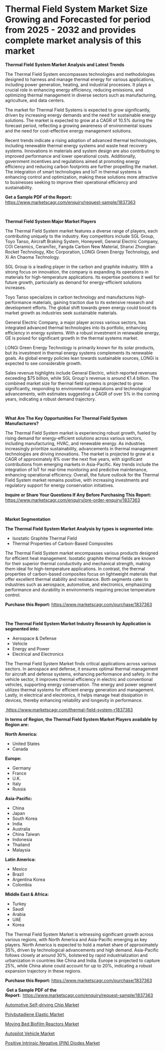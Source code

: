 <p><h1>Thermal Field System Market Size Growing and Forecasted for period from 2025 - 2032 and provides complete market analysis of this market</h1></p><p><strong>Thermal Field System Market Analysis and Latest Trends</strong></p>
<p><p>The Thermal Field System encompasses technologies and methodologies designed to harness and manage thermal energy for various applications, including power generation, heating, and industrial processes. It plays a crucial role in enhancing energy efficiency, reducing emissions, and optimizing thermal management in diverse sectors such as manufacturing, agriculture, and data centers. </p><p>The market for Thermal Field Systems is expected to grow significantly, driven by increasing energy demands and the need for sustainable energy solutions. The market is expected to grow at a CAGR of 10.5% during the forecast period, reflecting a growing awareness of environmental issues and the need for cost-effective energy management solutions. </p><p>Recent trends indicate a rising adoption of advanced thermal technologies, including renewable thermal energy systems and waste heat recovery systems. Innovations in materials and system design are also contributing to improved performance and lower operational costs. Additionally, government incentives and regulations aimed at promoting energy efficiency and reducing carbon footprints are further propelling the market. The integration of smart technologies and IoT in thermal systems is enhancing control and optimization, making these solutions more attractive to businesses seeking to improve their operational efficiency and sustainability.</p></p>
<p><strong>Get a Sample PDF of the Report:&nbsp;</strong> <a href="https://www.marketscagr.com/enquiry/request-sample/1837363?utm_campaign=1944&utm_medium=2&utm_source=Github&utm_content=ia&utm_term=03022025&utm_id=thermal-field-system">https://www.marketscagr.com/enquiry/request-sample/1837363</a></p>
<p>&nbsp;</p>
<p><strong>Thermal Field System Major Market Players</strong></p>
<p><p>The Thermal Field System market features a diverse range of players, each contributing uniquely to the industry. Key competitors include SGL Group, Toyo Tanso, Aircraft Braking System, Honeywell, General Electric Company, COI Ceramics, CeramTec, Fangda Carbon New Material, Shanxi Zhongtian Rocket Technology, Kbc Corporation, LONGi Green Energy Technology, and Xi An Chaoma Technology.</p><p>SGL Group is a leading player in the carbon and graphite industry. With a strong focus on innovation, the company is expanding its operations in materials for high-temperature applications. Its expertise positions it well for future growth, particularly as demand for energy-efficient solutions increases.</p><p>Toyo Tanso specializes in carbon technology and manufactures high-performance materials, gaining traction due to its extensive research and development efforts. The global shift towards green energy could boost its market growth as industries seek sustainable materials.</p><p>General Electric Company, a major player across various sectors, has integrated advanced thermal technologies into its portfolio, enhancing efficiency in energy systems. With a robust investment in renewable energy, GE is poised for significant growth in the thermal systems market.</p><p>LONGi Green Energy Technology is primarily known for its solar products, but its investment in thermal energy systems complements its renewable goals. As global energy policies lean towards sustainable sources, LONGi is expected to see considerable growth.</p><p>Sales revenue highlights include General Electric, which reported revenues exceeding $75 billion, while SGL Group's revenue is around €1.4 billion. The combined market size for thermal field systems is projected to grow significantly, responding to environmental regulations and technological advancements, with estimates suggesting a CAGR of over 5% in the coming years, indicating a robust demand trajectory.</p></p>
<p>&nbsp;</p>
<p><strong>What Are The Key Opportunities For Thermal Field System Manufacturers?</strong></p>
<p><p>The Thermal Field System market is experiencing robust growth, fueled by rising demand for energy-efficient solutions across various sectors, including manufacturing, HVAC, and renewable energy. As industries increasingly prioritize sustainability, advancements in thermal management technologies are driving innovations. The market is projected to grow at a CAGR of approximately 8% over the next five years, with significant contributions from emerging markets in Asia-Pacific. Key trends include the integration of IoT for real-time monitoring and predictive maintenance, enhancing operational efficiency. Overall, the future outlook for the Thermal Field System market remains positive, with increasing investments and regulatory support for energy conservation initiatives.</p></p>
<p><strong>Inquire or Share Your Questions If Any Before Purchasing This Report:</strong> <a href="https://www.marketscagr.com/enquiry/pre-order-enquiry/1837363?utm_campaign=1944&utm_medium=2&utm_source=Github&utm_content=ia&utm_term=03022025&utm_id=thermal-field-system">https://www.marketscagr.com/enquiry/pre-order-enquiry/1837363</a></p>
<p>&nbsp;</p>
<p><strong>Market Segmentation</strong></p>
<p><strong>The Thermal Field System Market Analysis by types is segmented into:</strong></p>
<p><ul><li>Isostatic Graphite Thermal Field</li><li>Thermal Properties of Carbon-Based Composites</li></ul></p>
<p><p>The Thermal Field System market encompasses various products designed for efficient heat management. Isostatic graphite thermal fields are known for their superior thermal conductivity and mechanical strength, making them ideal for high-temperature applications. In contrast, the thermal properties of carbon-based composites focus on lightweight materials that offer excellent thermal stability and resistance. Both segments cater to industries such as aerospace, automotive, and electronics, emphasizing performance and durability in environments requiring precise temperature control.</p></p>
<p><strong>Purchase this Report:&nbsp;</strong><a href="https://www.marketscagr.com/purchase/1837363?utm_campaign=1944&utm_medium=2&utm_source=Github&utm_content=ia&utm_term=03022025&utm_id=thermal-field-system">https://www.marketscagr.com/purchase/1837363</a></p>
<p>&nbsp;</p>
<p><strong>The Thermal Field System Market Industry Research by Application is segmented into:</strong></p>
<p><ul><li>Aerospace & Defense</li><li>Vehicle</li><li>Energy and Power</li><li>Electrical and Electronics</li></ul></p>
<p><p>The Thermal Field System Market finds critical applications across various sectors. In aerospace and defense, it ensures optimal thermal management for aircraft and defense systems, enhancing performance and safety. In the vehicle sector, it improves thermal efficiency in electric and conventional vehicles, supporting energy conservation. The energy and power segment utilizes thermal systems for efficient energy generation and management. Lastly, in electrical and electronics, it helps manage heat dissipation in devices, thereby enhancing reliability and longevity in performance.</p></p>
<p><a href="https://www.marketscagr.com/thermal-field-system-r1837363?utm_campaign=1944&utm_medium=2&utm_source=Github&utm_content=ia&utm_term=03022025&utm_id=thermal-field-system">&nbsp;https://www.marketscagr.com/thermal-field-system-r1837363</a></p>
<p><strong>In terms of Region, the Thermal Field System Market Players available by Region are:</strong></p>
<p>
    <p> <strong> North America: </strong>
        <ul>
            <li>United States</li>
            <li>Canada</li>
        </ul>
        </p> 
    <p> <strong> Europe: </strong>
        <ul>
            <li>Germany</li>
            <li>France</li>
            <li>U.K.</li>
            <li>Italy</li>
            <li>Russia</li>
        </ul>
        </p> 
    <p> <strong> Asia-Pacific: </strong>
        <ul>
            <li>China</li>
            <li>Japan</li>
            <li>South Korea</li>
            <li>India</li>
            <li>Australia</li>
            <li>China Taiwan</li>
            <li>Indonesia</li>
            <li>Thailand</li>
            <li>Malaysia</li>
        </ul>
        </p> 
    <p> <strong> Latin America: </strong>
        <ul>
            <li>Mexico</li>
            <li>Brazil</li>
            <li>Argentina Korea</li>
            <li>Colombia</li>
        </ul>
        </p> 
    <p> <strong> Middle East & Africa: </strong>
        <ul>
            <li>Turkey</li>
            <li>Saudi</li>
            <li>Arabia</li>
            <li>UAE</li>
            <li>Korea</li>
        </ul>
    </p>
    </p>
<p><p>The Thermal Field System Market is witnessing significant growth across various regions, with North America and Asia-Pacific emerging as key players. North America is expected to hold a market share of approximately 35%, driven by technological advancements and high demand. Asia-Pacific follows closely at around 30%, bolstered by rapid industrialization and urbanization in countries like China and India. Europe is projected to capture 25%, while China alone could account for up to 20%, indicating a robust expansion trajectory in these regions.</p></p>
<p><strong>Purchase this Report: </strong><a href="https://www.marketscagr.com/purchase/1837363?utm_campaign=1944&utm_medium=2&utm_source=Github&utm_content=ia&utm_term=03022025&utm_id=thermal-field-system">https://www.marketscagr.com/purchase/1837363</a></p>
<p>&nbsp;<strong>Get a Sample PDF of the Report:&nbsp;&nbsp;</strong><a href="https://www.marketscagr.com/enquiry/request-sample/1837363?utm_campaign=1944&utm_medium=2&utm_source=Github&utm_content=ia&utm_term=03022025&utm_id=thermal-field-system">https://www.marketscagr.com/enquiry/request-sample/1837363</a></p>
<p><strong></strong></p>
<p><p><a href="https://www.linkedin.com/pulse/navigating-automotive-self-driving-chip-market-expert-analysis-u65yf?utm_campaign=1944&utm_medium=2&utm_source=Github&utm_content=ia&utm_term=03022025&utm_id=thermal-field-system">Automotive Self-driving Chip Market</a></p><p><a href="https://github.com/MarciaRunte/Market-Research-Report-List-1/blob/main/polybutadiene-elastic-market.md?utm_campaign=1944&utm_medium=2&utm_source=Github&utm_content=ia&utm_term=03022025&utm_id=thermal-field-system">Polybutadiene Elastic Market</a></p><p><a href="https://www.linkedin.com/pulse/accurate-data-moving-bed-biofilm-reactors-market-size-share-mnymf?utm_campaign=1944&utm_medium=2&utm_source=Github&utm_content=ia&utm_term=03022025&utm_id=thermal-field-system">Moving Bed Biofilm Reactors Market</a></p><p><a href="https://www.linkedin.com/pulse/tracking-emerging-trends-autopilot-vehicle-market-projected-lo3cf?utm_campaign=1944&utm_medium=2&utm_source=Github&utm_content=ia&utm_term=03022025&utm_id=thermal-field-system">Autopilot Vehicle Market</a></p><p><a href="https://www.linkedin.com/pulse/positive-intrinsic-negative-pin-diodes-market-analysis-trends-tccof?utm_campaign=1944&utm_medium=2&utm_source=Github&utm_content=ia&utm_term=03022025&utm_id=thermal-field-system">Positive Intrinsic Negative (PIN) Diodes Market</a></p></p>